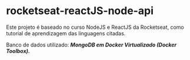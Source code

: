# rocketseat-reactJS-node-api

Este projeto é baseado no curso NodeJS e ReactJS da Rocketseat, como tutorial de aprendizagem das linguagens citadas.

Banco de dados utilizado: *__MongoDB em Docker Virtualizado (Docker Toolbox).__* 
